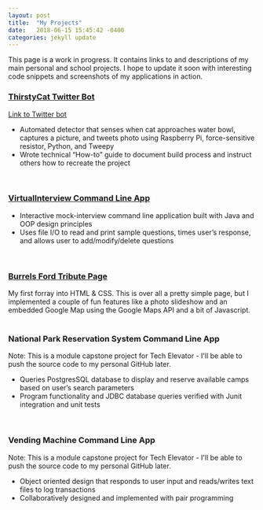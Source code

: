 ```yaml
---
layout: post
title:  "My Projects"
date:   2018-06-15 15:45:42 -0400
categories: jekyll update
---
```


This page is a work in progress. It contains links to and descriptions of my main personal and school projects. I hope to update it soon with interesting code snippets and screenshots of my applications in action.

### [ThirstyCat Twitter Bot][thirsty-cat-github]
[Link to Twitter bot][tc-twitter]
* Automated detector that senses when cat approaches water bowl, captures a picture, and tweets photo using Raspberry Pi, force-sensitive resistor, Python, and Tweepy
* Wrote technical “How-to” guide to document build process and instruct others how to recreate the project  
<br /> 

### [VirtualInterview Command Line App][virtual-interview-github]
* Interactive mock-interview command line application built with Java and OOP design principles
* Uses file I/O to read and print sample questions, times user’s response, and allows user to 	add/modify/delete questions  
<br />

### [Burrels Ford Tribute Page][burrells-ford]
My first forray into HTML & CSS. This is over all a pretty simple page, but I implemented a couple of fun features like a photo slideshow and an embedded Google Map using the Google Maps API and a bit of Javascript.  
<br />

### National Park Reservation System Command Line App
Note: This is a module capstone project for Tech Elevator - I'll be able to push the source code to my personal GitHub later.
* Queries PostgresSQL database to display and reserve available camps based on user’s search parameters
* Program functionality and JDBC database queries verified with Junit integration and unit tests  
<br />

### Vending Machine Command Line App
Note: This is a module capstone project for Tech Elevator - I'll be able to push the source code to my personal GitHub later.
* Object oriented design that responds to user input and reads/writes text files to log transactions
* Collaboratively designed and implemented with pair programming

[tc-twitter]:twitter.com/TheThirstyCat
[thirsty-cat-github]:https://github.com/timothy-johnston/ThirstyCat
[virtual-interview-github]:https://github.com/timothy-johnston/VirtualInterview
[burrells-ford]:https://codepen.io/tedwardj11/full/ELNoYK/
